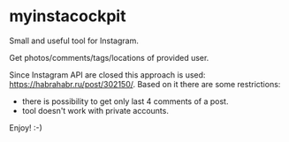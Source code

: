 # myinstacockpit
Small and useful tool for Instagram.

Get photos/comments/tags/locations of provided user.

Since Instagram API are closed this approach is used: https://habrahabr.ru/post/302150/.
Based on it there are some restrictions:
  - there is possibility to get only last 4 comments of a post.
  - tool doesn't work with private accounts.

Enjoy! :-)
